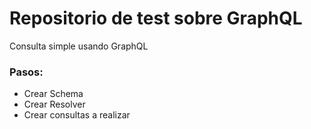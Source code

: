 # Repositorio de test sobre GraphQL

Consulta simple usando GraphQL

### Pasos:
- Crear Schema
- Crear Resolver
- Crear consultas a realizar